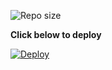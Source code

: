 
![ Repo size](https://img.shields.io/github/repo-size/akasuki-1/manager-x)

**Click below to deploy**

  [![Deploy](https://www.animatedimages.org/data/media/1026/animated-bugs-bunny-image-0035.gif)](https://heroku.com/deploy?template=https://github.com/Akasuki-1/MANAGER-X)
